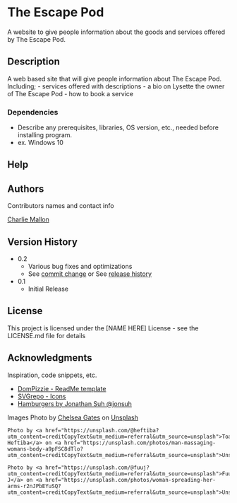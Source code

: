 # The Escape Pod

A website to give people information about the goods and services offered by The Escape Pod.

## Description

A web based site that will give people information about The Escape Pod. Including;
    -   services offered with descriptions
    -   a bio on Lysette the owner of The Escape Pod
    -   how to book a service

### Dependencies

* Describe any prerequisites, libraries, OS version, etc., needed before installing program.
* ex. Windows 10


## Help



## Authors

Contributors names and contact info

[Charlie Mallon](https://github.com/CharlieMallon)

## Version History

* 0.2
    * Various bug fixes and optimizations
    * See [commit change]() or See [release history]()
* 0.1
    * Initial Release

## License

This project is licensed under the [NAME HERE] License - see the LICENSE.md file for details

## Acknowledgments

Inspiration, code snippets, etc.
* [DomPizzie - ReadMe template](https://gist.github.com/DomPizzie/7a5ff55ffa9081f2de27c315f5018afc)
* [SVGrepo - Icons](https://www.svgrepo.com)
* [Hamburgers by Jonathan Suh @jonsuh](https://github.com/jonsuh/hamburgers)

Images
    Photo by <a href="https://unsplash.com/@chelseacgates?utm_content=creditCopyText&utm_medium=referral&utm_source=unsplash">Chelsea Gates</a> on <a href="https://unsplash.com/photos/person-in-blue-shorts-sitting-on-beach-shore-during-daytime-n8L1VYaypcw?utm_content=creditCopyText&utm_medium=referral&utm_source=unsplash">Unsplash</a>
    
    Photo by <a href="https://unsplash.com/@heftiba?utm_content=creditCopyText&utm_medium=referral&utm_source=unsplash">Toa Heftiba</a> on <a href="https://unsplash.com/photos/man-massaging-womans-body-a9pFSC8dTlo?utm_content=creditCopyText&utm_medium=referral&utm_source=unsplash">Unsplash</a>
    
    Photo by <a href="https://unsplash.com/@fuuj?utm_content=creditCopyText&utm_medium=referral&utm_source=unsplash">Fuu J</a> on <a href="https://unsplash.com/photos/woman-spreading-her-arms-r2nJPbEYuSQ?utm_content=creditCopyText&utm_medium=referral&utm_source=unsplash">Unsplash</a>
      